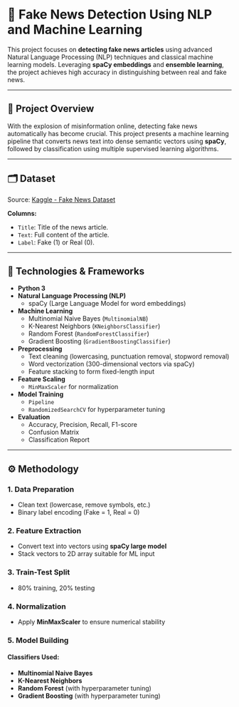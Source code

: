 # 📰 Fake News Detection Using NLP and Machine Learning

This project focuses on **detecting fake news articles** using advanced Natural Language Processing (NLP) techniques and classical machine learning models. Leveraging **spaCy embeddings** and **ensemble learning**, the project achieves high accuracy in distinguishing between real and fake news.

---

## 📌 Project Overview

With the explosion of misinformation online, detecting fake news automatically has become crucial. This project presents a machine learning pipeline that converts news text into dense semantic vectors using **spaCy**, followed by classification using multiple supervised learning algorithms.

---

## 🗂️ Dataset

Source: [Kaggle - Fake News Dataset](https://www.kaggle.com/datasets/rajatkumar30/fake-news)

**Columns:**
- `Title`: Title of the news article.
- `Text`: Full content of the article.
- `Label`: Fake (1) or Real (0).

---

## 🧠 Technologies & Frameworks

- **Python 3**
- **Natural Language Processing (NLP)**
  - spaCy (Large Language Model for word embeddings)
- **Machine Learning**
  - Multinomial Naive Bayes (`MultinomialNB`)
  - K-Nearest Neighbors (`KNeighborsClassifier`)
  - Random Forest (`RandomForestClassifier`)
  - Gradient Boosting (`GradientBoostingClassifier`)
- **Preprocessing**
  - Text cleaning (lowercasing, punctuation removal, stopword removal)
  - Word vectorization (300-dimensional vectors via spaCy)
  - Feature stacking to form fixed-length input
- **Feature Scaling**
  - `MinMaxScaler` for normalization
- **Model Training**
  - `Pipeline`
  - `RandomizedSearchCV` for hyperparameter tuning
- **Evaluation**
  - Accuracy, Precision, Recall, F1-score
  - Confusion Matrix
  - Classification Report

---

## ⚙️ Methodology

### 1. Data Preparation
- Clean text (lowercase, remove symbols, etc.)
- Binary label encoding (Fake = 1, Real = 0)

### 2. Feature Extraction
- Convert text into vectors using **spaCy large model**
- Stack vectors to 2D array suitable for ML input

### 3. Train-Test Split
- 80% training, 20% testing

### 4. Normalization
- Apply **MinMaxScaler** to ensure numerical stability

### 5. Model Building
#### Classifiers Used:
- **Multinomial Naive Bayes**
- **K-Nearest Neighbors**
- **Random Forest** (with hyperparameter tuning)
- **Gradient Boosting** (with hyperparameter tuning)
